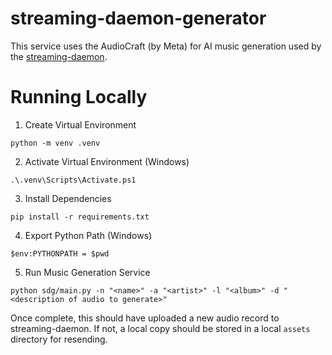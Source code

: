 # streaming-daemon-generator
This service uses the AudioCraft (by Meta) for AI music generation used by the [streaming-daemon](https://github.com/jeremyKisner/streaming-daemon).

# Running Locally

1. Create Virtual Environment
```
python -m venv .venv
```

2. Activate Virtual Environment (Windows)
```
.\.venv\Scripts\Activate.ps1 
```

3. Install Dependencies
```
pip install -r requirements.txt
```

4. Export Python Path (Windows)
```
$env:PYTHONPATH = $pwd
```

5. Run Music Generation Service
```
python sdg/main.py -n "<name>" -a "<artist>" -l "<album>" -d "<description of audio to generate>"
```

Once complete, this should have uploaded a new audio record to streaming-daemon. If not, a local copy should be stored in a local `assets` directory for resending.
